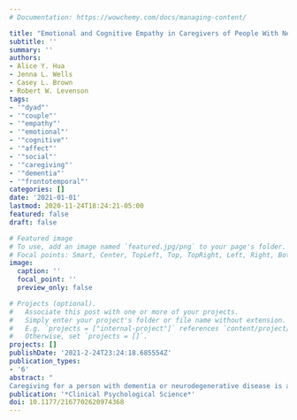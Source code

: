 ```yaml
---
# Documentation: https://wowchemy.com/docs/managing-content/

title: "Emotional and Cognitive Empathy in Caregivers of People With Neurodegenerative Disease: Relationships With Caregiver Mental Health"
subtitle: ''
summary: ''
authors:
- Alice Y. Hua
- Jenna L. Wells
- Casey L. Brown
- Robert W. Levenson
tags: 
- '"dyad"'
- '"couple"'
- '"empathy"'
- '"emotional"'
- '"cognitive"'
- '"affect"'
- '"social"'
- '"caregiving"'
- '"dementia"'
- '"frontotemporal"'
categories: []
date: '2021-01-01'
lastmod: 2020-11-24T18:24:21-05:00
featured: false
draft: false

# Featured image
# To use, add an image named `featured.jpg/png` to your page's folder.
# Focal points: Smart, Center, TopLeft, Top, TopRight, Left, Right, BottomLeft, Bottom, BottomRight.
image:
  caption: ''
  focal_point: ''
  preview_only: false

# Projects (optional).
#   Associate this post with one or more of your projects.
#   Simply enter your project's folder or file name without extension.
#   E.g. `projects = ["internal-project"]` references `content/project/deep-learning/index.md`.
#   Otherwise, set `projects = []`.
projects: []
publishDate: '2021-2-24T23:24:18.685554Z'
publication_types:
- '6'
abstract: "
Caregiving for a person with dementia or neurodegenerative disease is associated with increased rates of depression and anxiety. As the population ages and dementia prevalence increases worldwide, mental health problems related to dementia caregiving will become an even more pressing public health concern. In the present study, we assessed emotional empathy (physiological, behavioral, and self-reported emotional responses to a film depicting others suffering) and two measures of cognitive empathy (identifying the primary emotion experienced by another person and providing continuous ratings of the valence of another person’s changing emotions) in relation to mental health (standard questionnaires) in 78 caregivers of people with dementia or neurodegenerative disease. Greater emotional empathy (self-reported emotional responses) was associated with worse mental health even after accounting for known risk factors. Neither measure of cognitive empathy was associated with mental health. A relationship between high levels of emotional empathy and poor mental health in caregivers suggests possible risk indicators and intervention targets."
publication: '*Clinical Psychological Science*'
doi: 10.1177/2167702620974368
---
```

